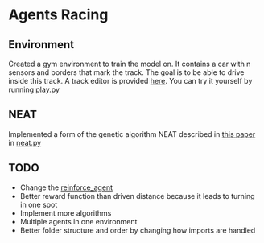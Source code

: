 # Agents Racing
## Environment
Created a gym environment to train the model on. It contains a car with n sensors and borders that mark the track. The goal is to be able to drive inside this track. A track editor is provided [here](level_editor.py). You can try it yourself by running [play.py](play.py)

## NEAT
Implemented a form of the genetic algorithm NEAT described in [this paper](https://nn.cs.utexas.edu/downloads/papers/stanley.ec02.pdf) in [neat.py](neat.py)

## TODO
- Change the [reinforce_agent](reinforce_agent.py)
- Better reward function than driven distance because it leads to turning in one spot
- Implement more algorithms
- Multiple agents in one environment
- Better folder structure and order by changing how imports are handled
